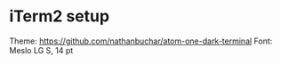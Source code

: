 # iTerm2 setup

Theme: https://github.com/nathanbuchar/atom-one-dark-terminal
Font: Meslo LG S, 14 pt
